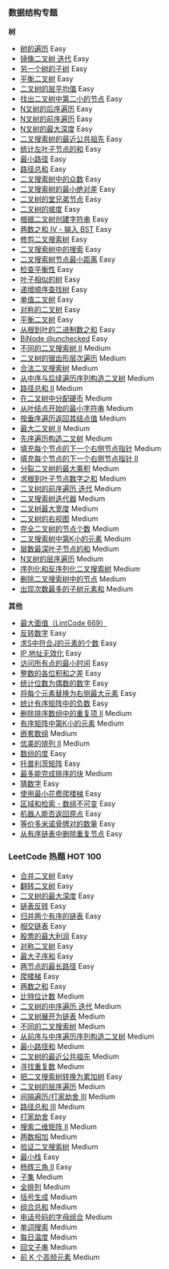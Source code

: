 ### 数据结构专题

**树**

* [树的遍历](./BTT.scala) Easy
* [镜像二叉树 迭代](./Leetcode_Interview_27.scala) Easy
* [另一个树的子树](./Leetcode_572_Tree.scala) Easy
* [平衡二叉树](./Leetcode_110_Tree.scala) Easy
* [二叉树的层平均值](./Leetcode_637_Tree.scala) Easy
* [找出二叉树中第二小的节点](./Leetcode_671_Tree.scala) Easy
* [N叉树的后序遍历](./LeetCode_590.scala) Easy
* [N叉树的前序遍历](./Leetcode_589.scala) Easy
* [N叉树的最大深度](./Leetcode_559.scala) Easy
* [二叉搜索树的最近公共祖先](./Leetcode_235.scala) Easy
* [统计左叶子节点的和](./Leetcode_404_Tree.scala) Easy
* [最小路径](./Leetcode_111_Tree.scala) Easy
* [路径总和](./Leetcode_112_Tree.scala) Easy
* [二叉搜索树中的众数](./Leetcode_501.scala) Easy
* [二叉搜索树的最小绝对差](./Leetcode_530.scala) Easy
* [二叉树的堂兄弟节点](./Leetcode_993.scala) Easy
* [二叉树的坡度](./Leetcode_563.scala) Easy
* [根据二叉树创建字符串](./Leetcode_606.scala) Easy
* [两数之和 IV - 输入 BST](./Leetcode_653.scala) Easy
* [修剪二叉搜索树](./Leetcode_669.scala) Easy
* [二叉搜索树中的搜索](./Leetcode_700.scala) Easy
* [二叉搜索树节点最小距离](./Leetcode_783.scala) Easy
* [检查平衡性](./Leetcode_Interview_0404.scala) Easy
* [叶子相似的树](./Leetcode_872.scala) Easy
* [递增顺序查找树](./Leetcode_897.scala) Easy
* [单值二叉树](./Leetcode_965.scala) Easy
* [对称的二叉树](./Leetcode_JZ_28.scala) Easy
* [平衡二叉树](./Leetcode_JZ_55_2.scala) Easy
* [从根到叶的二进制数之和](./Leetcode_1022.scala) Easy
* [BiNode @unchecked](./Leetcode_Interview_17_12.scala) Easy
* [不同的二叉搜索树 II](./Leetcode_95.scala) Medium
* [二叉树的锯齿形层次遍历](./Leetcode_103.scala) Medium
* [合法二叉搜索树](./Leetcode_Interview_0405.scala) Medium
* [从中序与后续遍历序列构造二叉树](./Leetcode_106.scala) Medium
* [路径总和 II](./Leetcode_113.scala) Medium
* [在二叉树中分配硬币](./Leetcode_979.scala) Medium
* [从叶结点开始的最小字符串](./Leetcode_988.scala) Medium
* [按垂序遍历返回其结点值](./Leetcode_987.scala) Medium
* [最大二叉树 II](./Leetcode_998.scala) Medium
* [先序遍历构造二叉树](./Leetcode_1008.scala) Medium
* [填充每个节点的下一个右侧节点指针](./Leetcode_116.scala) Medium
* [填充每个节点的下一个右侧节点指针 II](./Leetcode_117.scala)
* [分裂二叉树的最大乘积](./Leetcode_1339.scala) Medium
* [求根到叶子节点数字之和](./Leetcode_129.scala) Medium
* [二叉树的前序遍历 迭代](./Leetcode_129.scala) Medium
* [二叉搜索树迭代器](./Leetcode_173.scala) Medium
* [二叉树最大宽度](./Leetcode_662.scala) Medium
* [二叉树的右视图](./Leetcode_199.scala) Medium
* [完全二叉树的节点个数](./Leetcode_222.scala) Medium
* [二叉搜索树中第K小的元素](./Leetcode_230.scala) Medium
* [层数最深叶子节点的和](./Leetcode_1302.scala) Medium
* [N叉树的层序遍历](./Leetcode_429.scala) Medium
* [序列化和反序列化二叉搜索树](./Leetcode_449.scala) Medium
* [删除二叉搜索树中的节点](./Leetcode_450.scala) Medium
* [出现次数最多的子树元素和](./Leetcode_508.scala) Medium

**其他**

* [最大面值（LintCode 669）](./CoinChange.scala)
* [反转数字](./Leetcode_7.scala) Easy
* [求S中符合J的元素的个数](./Leetcode_771.scala) Easy
* [IP 地址无效化](./Leetcode_1108.scala) Easy 
* [访问所有点的最小时间](./Leetcode_1266.scala) Easy   
* [整数的各位积和之差](./Leetcode_1281.scala) Easy
* [统计位数为偶数的数字](./Leetcode_1295.scala) Easy  
* [将每个元素替换为右侧最大元素](./Leetcode_1299.scala) Easy  
* [统计有序矩阵中的负数](./Leetcode_1351.scala) Easy   
* [删除排序数组中的重复项 II](./Leetcode_80_Array.scala) Medium
* [有序矩阵中第K小的元素](./Leetcode_378_Array.scala) Medium
* [嵌套数组](./Leetcode_565_Array.scala) Medium
* [优美的排列 II](./Leetcode_667_Array.scala) Medium
* [数组的度](./Leetcode_697_Array.scala) Easy
* [托普利茨矩阵](./Leetcode_766_Array.scala) Easy
* [最多能完成排序的块](./Leetcode_769_Array.scala) Medium 
* [猜数字](Leetcode_LCP_1.scala) Easy  
* [使用最小花费爬楼梯](./Leetcode_746.scala) Easy  
* [区域和检索 - 数组不可变](Leetcode_303.scala) Easy
* [机器人能否返回原点](./Leetcode_657.scala) Easy
* [等价多米诺骨牌对的数量](./Leetcode_1128.scala) Easy
* [从有序链表中删除重复节点](./Leetcode_83_ListNode.scala) Easy

### LeetCode 热题 HOT 100

* [合并二叉树](./Leetcode_617_Tree.scala) Easy
* [翻转二叉树](./Leetcode_226_Tree.scala) Easy
* [二叉树的最大深度](./Leetcode_104_Tree.scala) Easy
* [链表反转](./Leetcode_206_ListNode.scala) Easy
* [归并两个有序的链表](./Leetcode_21_ListNode.scala) Easy
* [相交链表](./Leetcode_160.scala) Easy
* [股票的最大利润](./Leetcode_121.scala) Easy
* [对称二叉树](./Leetcode_101_Tree.scala) Easy
* [最大子序和](./Leetcode_53.scala) Easy
* [两节点的最长路径](./Leetcode_543_Tree.scala) Easy
* [爬楼梯](./Leetcode_70.scala) Easy
* [两数之和](./Leetcode_1_Array.scala) Easy  
* [比特位计数](Leetcode_338.scala) Medium
* [二叉树的中序遍历 迭代](./Leetcode_94.scala) Medium
* [二叉树展开为链表](./Leetcode_114.scala) Medium
* [不同的二叉搜索树](./Leetcode_96.scala) Medium
* [从前序与中序遍历序列构造二叉树](./Leetcode_105.scala) Medium
* [最小路径和](./Leetcode_64.scala) Medium
* [二叉树的最近公共祖先](./Leetcode_236.scala) Medium
* [寻找重复数](./Leetcode_287_Array.scala) Medium
* [把二叉搜索树转换为累加树](./Leetcode_538.scala) Easy
* [二叉树的层序遍历](./Leetcode_102.scala) Medium
* [间隔遍历/打家劫舍 III](./Leetcode_337_Tree.scala) Medium
* [路径总和 III](./Leetcode_437_Tree.scala) Medium
* [打家劫舍](./Leetcdoe_198.scala) Easy
* [搜索二维矩阵 II](./Leetcode_240_Array.scala) Medium
* [两数相加](./Leetcode_2_ListNode.scala) Medium  
* [验证二叉搜索树](./Leetcode_98.scala) Medium
* [最小栈](./Leetcode_155.scala) Easy
* [杨辉三角 II](./Leetcode_119.scala) Easy
* [子集](./Leetcode_78.scala) Medium
* [全排列](./Leetcode_46.scala) Medium
* [括号生成](./Leetcode_22.scala) Medium
* [组合总和](./Leetcode_39.scala) Medium
* [电话号码的字母组合](./Leetcode_17.scala) Medium
* [单词搜索](./Leetcode_79.scala) Medium
* [每日温度](./Leetcode_739.scala) Medium
* [回文子串](./Leetcode_647.scala) Medium
* [前 K 个高频元素](./Leetcode_347.scala) Medium